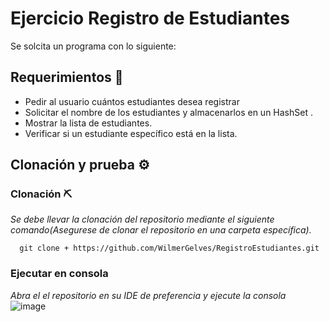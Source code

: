 # Ejercicio Registro de Estudiantes
Se solcita un programa con lo siguiente: 

## Requerimientos 📌
* Pedir al usuario cuántos estudiantes desea registrar
* Solicitar el nombre de los estudiantes y almacenarlos en un HashSet<String> .
* Mostrar la lista de estudiantes.
* Verificar si un estudiante específico está en la lista.


## Clonación y prueba ⚙️

### Clonación ⛏️

_Se debe llevar la clonación del repositorio mediante el siguiente comando(Asegurese de clonar el repositorio en una carpeta específica)._

```
  git clone + https://github.com/WilmerGelves/RegistroEstudiantes.git
```

### Ejecutar en consola

_Abra el el repositorio en su IDE de preferencia y ejecute la consola_
<br>
![image](https://github.com/user-attachments/assets/6e48de73-4d63-4238-bda3-eb0fea155f62)
